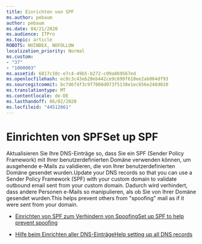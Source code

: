 ```yaml
---
title: Einrichten von SPF
ms.author: pebaum
author: pebaum
ms.date: 04/21/2020
ms.audience: ITPro
ms.topic: article
ROBOTS: NOINDEX, NOFOLLOW
localization_priority: Normal
ms.custom:
- "37"
- "1000003"
ms.assetid: 6817c10c-e7c4-49b5-b272-c09a869567ed
ms.openlocfilehash: ec0c3c43eb28eb442ce9c699f610ee2ab064df93
ms.sourcegitcommit: bc7d6f4f3c9f7060d073f5130e1ec856e248d020
ms.translationtype: MT
ms.contentlocale: de-DE
ms.lasthandoff: 06/02/2020
ms.locfileid: "44512661"
---
```

# <a name="set-up-spf"></a><span data-ttu-id="41b6c-102">Einrichten von SPF</span><span class="sxs-lookup"><span data-stu-id="41b6c-102">Set up SPF</span></span>

<span data-ttu-id="41b6c-103">Aktualisieren Sie Ihre DNS-Einträge so, dass Sie ein SPF (Sender Policy Framework) mit Ihrer benutzerdefinierten Domäne verwenden können, um ausgehende e-Mails zu validieren, die von Ihrer benutzerdefinierten Domäne gesendet wurden.</span><span class="sxs-lookup"><span data-stu-id="41b6c-103">Update your DNS records so that you can use a Sender Policy Framework (SPF) with your custom domain to validate outbound email sent from your custom domain.</span></span> <span data-ttu-id="41b6c-104">Dadurch wird verhindert, dass andere Personen e-Mails so manipulieren, als ob Sie von Ihrer Domäne gesendet wurden.</span><span class="sxs-lookup"><span data-stu-id="41b6c-104">This helps prevent others from "spoofing" mail as if it were sent from your domain.</span></span>
  
- [<span data-ttu-id="41b6c-105">Einrichten von SPF zum Verhindern von Spoofing</span><span class="sxs-lookup"><span data-stu-id="41b6c-105">Set up SPF to help prevent spoofing</span></span>](https://docs.microsoft.com/microsoft-365/security/office-365-security/set-up-spf-in-office-365-to-help-prevent-spoofing)

- [<span data-ttu-id="41b6c-106">Hilfe beim Einrichten aller DNS-Einträge</span><span class="sxs-lookup"><span data-stu-id="41b6c-106">Help setting up all DNS records</span></span>](https://docs.microsoft.com/microsoft-365/admin/get-help-with-domains/create-dns-records-at-any-dns-hosting-provider)
